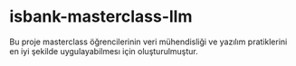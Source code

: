 # isbank-masterclass-llm
Bu proje masterclass öğrencilerinin veri mühendisliği ve yazılım pratiklerini en iyi şekilde uygulayabilmesı için oluşturulmuştur.
